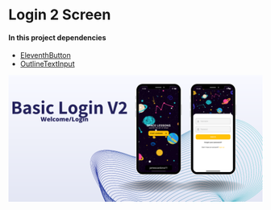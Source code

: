 # Login 2 Screen

#### In this project dependencies
- [EleventhButton]
- [OutlineTextInput]

![](login_page_2.png)


[//]: #Ref
[ResponsiveContext]: https://github.com/jamescardona11/starter_kit_flutter/blob/main/reusable_ui_flutter/lib/config/responsive_extension.dart

[EleventhButton]: https://github.com/jamescardona11/starter_kit_flutter/blob/main/reusable_ui_flutter/lib/widgets/buttons/eleventh_button_widget.dart

[OutlineTextInput]: https://github.com/jamescardona11/starter_kit_flutter/blob/main/reusable_ui_flutter/lib/widgets/input/outline_input_text_widget.dart